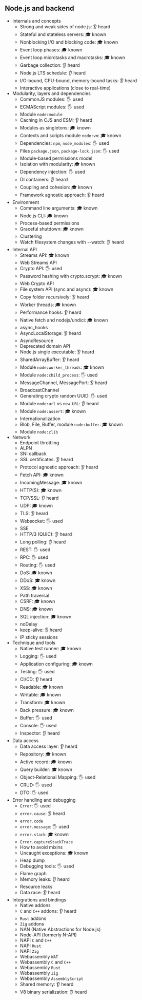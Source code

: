 ## Node.js and backend

- Internals and concepts
  - Strong and weak sides of node.js: 👂 heard
  - Stateful and stateless servers: 🎓 known
  - Nonblocking I/O and blocking code: 🎓 known
  - Event loop phases: 🎓 known
  - Event loop microtasks and macrotasks: 🎓 known
  - Garbage collection: 👂 heard
  - Node.js LTS schedule: 👂 heard
  - I/O-bound, CPU-bound, memory-bound tasks: 👂 heard
  - Interactive applications (close to real-time)
- Modularity, layers and dependencies
  - CommonJS modules: 🖐️ used
  - ECMAScript modules: 🖐️ used
  - Module `node:module`
  - Caching in CJS and ESM: 👂 heard
  - Modules as singletons: 🎓 known
  - Contexts and scripts module `node:vm`: 🎓 known
  - Dependencies: `npm`, `node_modules`: 🖐️ used
  - Files `package.json`, `package-lock.json`: 🖐️ used
  - Module-based permissions model
  - Isolation with modularity: 🎓 known
  - Dependency injection: 🖐️ used
  - DI containers: 👂 heard
  - Coupling and cohesion: 🎓 known
  - Framework agnostic approach: 👂 heard
- Environment
  - Command line arguments: 🎓 known
  - Node.js CLI: 🎓 known
  - Process-based permissions
  - Graceful shutdown: 🎓 known
  - Clustering
  - Watch filesystem changes with --watch: 👂 heard
- Internal API
  - Streams API: 🎓 known
  - Web Streams API
  - Crypto API: 🖐️ used
  - Password hashing with crypto.scrypt: 🎓 known
  - Web Crypto API
  - File system API (sync and async): 🎓 known
  - Copy folder recursively: 👂 heard
  - Worker threads: 🎓 known
  - Performance hooks: 👂 heard
  - Native fetch and nodejs/undici: 🎓 known
  - async_hooks
  - AsyncLocalStorage: 👂 heard
  - AsyncResource
  - Deprecated domain API
  - Node.js single executable: 👂 heard
  - SharedArrayBuffer: 👂 heard
  - Module `node:worker_threads`: 🎓 known
  - Module `node:child_process`: 🖐️ used
  - MessageChannel, MessagePort: 👂 heard
  - BroadcastChannel
  - Generating crypto random UUID: 🖐️ used
  - Module `node:url` vs `new URL`: 👂 heard
  - Module `node:assert`: 🎓 known
  - Internationalization
  - Blob, File, Buffer, module `node:buffer`: 🎓 known
  - Module `node:zlib`
- Network
  - Endpoint throttling
  - ALPN
  - SNI callback
  - SSL certificates: 👂 heard
  - Protocol agnostic approach: 👂 heard
  - Fetch API: 🎓 known
  - IncomingMessage: 🎓 known
  - HTTP(S): 🎓 known
  - TCP/SSL: 👂 heard
  - UDP: 🎓 known
  - TLS: 👂 heard
  - Websocket: 🖐️ used
  - SSE
  - HTTP/3 (QUIC): 👂 heard
  - Long polling: 👂 heard
  - REST: 🖐️ used
  - RPC: 🖐️ used
  - Routing: 🖐️ used
  - DoS: 🎓 known
  - DDoS: 🎓 known
  - XSS: 🎓 known
  - Path traversal
  - CSRF: 🎓 known
  - DNS: 🎓 known
  - SQL injection: 🎓 known
  - noDelay
  - keep-alive: 👂 heard
  - IP sticky sessions
- Technique and tools
  - Native test runner: 🎓 known
  - Logging: 🖐️ used
  - Application configuring: 🎓 known
  - Testing: 🖐️ used
  - CI/CD: 👂 heard
  - Readable: 🎓 known
  - Writable: 🎓 known
  - Transform: 🎓 known
  - Back pressure: 🎓 known
  - Buffer: 🖐️ used
  - Console: 🖐️ used
  - Inspector: 👂 heard
- Data access
  - Data access layer: 👂 heard
  - Repository: 🎓 known
  - Active record: 🎓 known
  - Query builder: 🎓 known
  - Object-Relational Mapping: 🖐️ used
  - CRUD: 🖐️ used
  - DTO: 🖐️ used
- Error handling and debugging
  - `Error`: 🖐️ used
  - `error.cause`: 👂 heard
  - `error.code`
  - `error.message`: 🖐️ used
  - `error.stack`: 🎓 known
  - `Error.captureStackTrace`
  - How to avoid mixins
  - Uncaught exceptions: 🎓 known
  - Heap dump
  - Debugging tools: 🖐️ used
  - Flame graph
  - Memory leaks: 👂 heard
  - Resource leaks
  - Data race: 👂 heard
- Integrations and bindings
  - Native addons
  - `C` and `C++` addons: 👂 heard
  - `Rust` addons
  - `Zig` addons
  - NAN (Native Abstractions for Node.js)
  - Node-API (formerly N-API)
  - NAPI `C` and `C++`
  - NAPI `Rust`
  - NAPI `Zig`
  - Webassembly `WAT`
  - Webassembly `C` and `C++`
  - Webassembly `Rust`
  - Webassembly `Zig`
  - Webassembly `AssemblyScript`
  - Shared memory: 👂 heard
  - V8 binary serialization: 👂 heard
